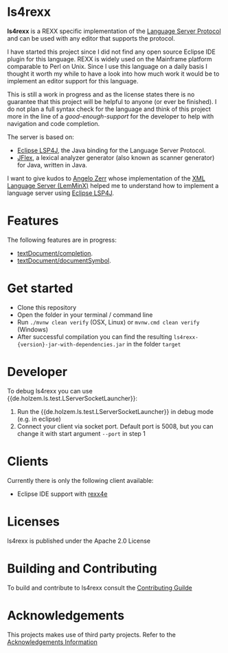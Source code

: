# ls4rexx

**ls4rexx** is a REXX specific implementation of the 
[Language Server Protocol](https://microsoft.github.io/language-server-protocol/)
and can be used with any editor that supports the protocol. 

I have started this project since I did not find any open source Eclipse IDE plugin
for this language. REXX is widely used on the Mainframe platform comparable to Perl on Unix.
Since I use this language on a daily basis I thought it worth my while to have a look
into how much work it would be to implement an editor support for this language.

This is still a work in progress and as the license states there is no guarantee that this 
project will be helpful to anyone (or ever be finished). I do not plan a full syntax check 
for the language and think of this project more in the line of a  _good-enough-support_  for
the developer to help with navigation and code completion.

The server is based on:

* [Eclipse LSP4J](https://projects.eclipse.org/projects/technology.lsp4j), the Java binding for the Language Server Protocol.
* [JFlex](https://jflex.de/), a lexical analyzer generator (also known as scanner generator) for Java, written in Java.

I want to give kudos to [Angelo Zerr](https://github.com/angelozerr) whose implementation of the
[XML Language Server (LemMinX)](https://github.com/angelozerr/lemminx) helped me to understand
how to implement a language server using [Eclipse LSP4J](https://projects.eclipse.org/projects/technology.lsp4j).  

# Features

The following features are in progress:

* [textDocument/completion](https://microsoft.github.io/language-server-protocol/specification#textDocument_completion).
* [textDocument/documentSymbol](https://microsoft.github.io/language-server-protocol/specification#textDocument_documentSymbol).

# Get started

* Clone this repository
* Open the folder in your terminal / command line
* Run `./mvnw clean verify` (OSX, Linux) or `mvnw.cmd clean verify` (Windows)
* After successful compilation you can find the resulting `ls4rexx-{version}-jar-with-dependencies.jar` in the folder `target`

# Developer

To debug ls4rexx you can use {{de.holzem.ls.test.LServerSocketLauncher}}:

1. Run the {{de.holzem.ls.test.LServerSocketLauncher}} in debug mode (e.g. in eclipse)
2. Connect your client via socket port. Default port is 5008, but you can change it with start argument `--port` in step 1

# Clients

Currently there is only the following client available:

* Eclipse IDE support with [rexx4e](https://github.com/holzem/rexx4e "rexx4e")

# Licenses

ls4rexx is published under the Apache 2.0 License

# Building and Contributing

To build and contribute to ls4rexx consult the [Contributing Guilde](https://github.com/holzem/ls4rexx/blob/master/CONTRIBUTING.md)

# Acknowledgements

This projects makes use of third party projects. Refer to the [Acknowledgements Information](https://github.com/holzem/ls4rexx/blob/master/ACKNOWLEDGEMENT.md)   
